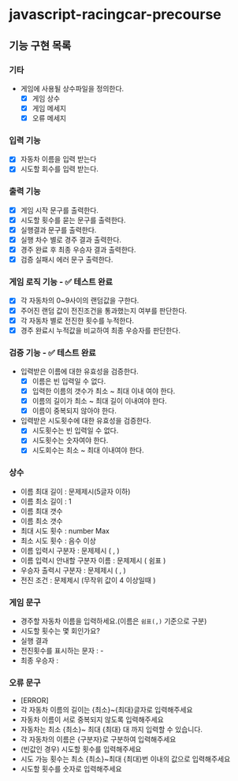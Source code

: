# javascript-racingcar-precourse

## 기능 구현 목록

### 기타

- 게임에 사용될 상수파일을 정의한다.
  - [x] 게임 상수
  - [x] 게임 메세지
  - [x] 오류 메세지

### 입력 기능

- [x] 자동차 이름을 입력 받는다
- [x] 시도할 회수를 입력 받는다.

### 출력 기능

- [x] 게임 시작 문구를 출력한다.
- [x] 시도할 횟수를 묻는 문구를 출력한다.
- [x] 실행결과 문구를 출력한다.
- [x] 실행 차수 별로 경주 결과 출력한다.
- [x] 경주 완료 후 최종 우승자 결과 출력한다.
- [x] 검증 실패시 에러 문구 출력한다.

### 게임 로직 기능 - ✅ 테스트 완료

- [x] 각 자동차의 0~9사이의 랜덤값을 구한다.
- [x] 주어진 랜덤 값이 전진조건을 통과했는지 여부를 판단한다.
- [x] 각 자동차 별로 전진한 횟수를 누적한다.
- [x] 경주 완료시 누적값을 비교하여 최종 우승자를 판단한다.

### 검증 기능 - ✅ 테스트 완료

- 입력받은 이름에 대한 유효성을 검증한다.
  - [x] 이름은 빈 입력일 수 없다.
  - [x] 입력한 이름의 갯수가 최소 ~ 최대 이내 여야 한다.
  - [x] 이름의 길이가 최소 ~ 최대 길이 이내여야 한다.
  - [x] 이름이 중복되지 않아야 한다.
- 입력받은 시도횟수에 대한 유효성을 검증한다.
  - [x] 시도횟수는 빈 입력일 수 없다.
  - [x] 시도횟수는 숫자여야 한다.
  - [x] 시도회수는 최소 ~ 최대 이내여야 한다.

### 상수

- 이름 최대 길이 : 문제제시(5글자 이하)
- 이름 최소 길이 : 1
- 이름 최대 갯수
- 이름 최소 갯수
- 최대 시도 횟수 : number Max
- 최소 시도 횟수 : 음수 이상
- 이름 입력시 구분자 : 문제제시 ( , )
- 이름 입력시 안내할 구분자 이름 : 문제제시 ( 쉼표 )
- 우승자 출력시 구분자 : 문제제시 ( , )
- 전진 조건 : 문제제시 (무작위 값이 4 이상일때 )

### 게임 문구

- 경주할 자동차 이름을 입력하세요.(이름은 `쉼표(,)` 기준으로 구분)
- 시도할 횟수는 몇 회인가요?
- 실행 결과
- 전진횟수를 표시하는 문자 : -
- 최종 우승자 :

### 오류 문구

- [ERROR]
- 각 자동차 이름의 길이는 {최소}~{최대}글자로 입력해주세요
- 자동차 이름이 서로 중복되지 않도록 입력해주세요
- 자동차는 최소 {최소}~ 최대 {최대} 대 까지 입력할 수 있습니다.
- 각 자동차의 이름은 {구분자}로 구분하여 입력해주세요
- (빈값인 경우) 시도할 횟수를 입력해주세요
- 시도 가능 횟수는 최소 {최소}~최대 {최대}번 이내의 값으로 입력해주세요
- 시도할 횟수를 숫자로 입력해주세요
